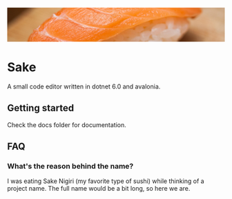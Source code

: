 ![Banner](docs/img/banner.png)

# Sake

A small code editor written in dotnet 6.0 and avalonia.

## Getting started

Check the docs folder for documentation.

## FAQ

### What's the reason behind the name?

I was eating Sake Nigiri (my favorite type of sushi) while thinking of a project name.
The full name would be a bit long, so here we are.
